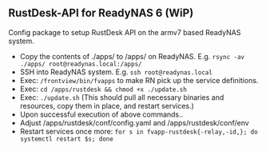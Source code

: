 ## RustDesk-API for ReadyNAS 6 (WiP)

Config package to setup RustDesk API on the armv7 based ReadyNAS system.

- Copy the contents of ./apps/ to /apps/ on ReadyNAS. E.g. `rsync -av ./apps/ root@readynas.local:/apps/`
- SSH into ReadyNAS system. E.g. `ssh root@readynas.local`
- Exec: `/frontview/bin/fvapps` to make RN pick up the service definitions.
- Exec: `cd /apps/rustdesk && chmod +x ./update.sh`
- Exec: `./update.sh` (This should pull all necessary binaries and resources, copy them in place, and restart services.)
- Upon successful execution of above commands..
- Adjust /apps/rustdesk/conf/config.yaml and /apps/rustdesk/conf/env
- Restart services once more: `for s in fvapp-rustdesk{-relay,-id,}; do systemctl restart $s; done`